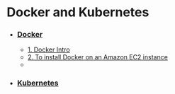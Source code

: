 # Docker and Kubernetes

- ### [Docker](./Docker)
    - [1. Docker Intro](./Docker/DockerIntro.md)  
    - [2. To install Docker on an Amazon EC2 instance](./Docker/DockerInstall.md)  
    - 

- ### [Kubernetes](./Kubernetes)